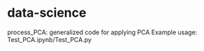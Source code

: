 # data-science

process_PCA: generalized code for applying PCA
Example usage: Test_PCA.ipynb/Test_PCA.py

 
